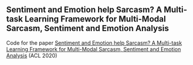 ## Sentiment and Emotion help Sarcasm? A Multi-task Learning Framework for Multi-Modal Sarcasm, Sentiment and Emotion Analysis
Code for the paper [Sentiment and Emotion help Sarcasm? A Multi-task Learning Framework for Multi-Modal Sarcasm, Sentiment and Emotion Analysis](https://www.aclweb.org/anthology/2020.acl-main.401/) (ACL 2020)
